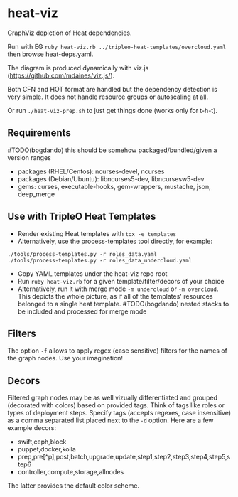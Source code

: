 heat-viz
========

GraphViz depiction of Heat dependencies.

Run with EG `ruby heat-viz.rb ../tripleo-heat-templates/overcloud.yaml` then
browse heat-deps.yaml.

The diagram is produced dynamically with viz.js (https://github.com/mdaines/viz.js/).

Both CFN and HOT format are handled but the dependency detection is very simple.
It does not handle resource groups or autoscaling at all.

Or run ``./heat-viz-prep.sh`` to just get things done (works only for t-h-t).

Requirements
------------

#TODO(bogdando) this should be somehow packaged/bundled/given a version ranges
* packages (RHEL/Centos): ncurses-devel, ncurses
* packages (Debian/Ubuntu): libncurses5-dev, libncursesw5-dev
* gems: curses, executable-hooks, gem-wrappers, mustache, json, deep_merge

Use with TripleO Heat Templates
-------------------------------

* Render existing Heat templates with ``tox -e templates``
* Alternatively, use the process-templates tool directly, for example:
```
./tools/process-templates.py -r roles_data.yaml
./tools/process-templates.py -r roles_data_undercloud.yaml
```
* Copy YAML templates under the heat-viz repo root
* Run ``ruby heat-viz.rb`` for a given template/filter/decors of your choice
* Alternatively, run it with merge mode ``-m undercloud`` or ``-m overcloud``.
  This depicts the whole picture, as if all of the templates' resources belonged
  to a single heat template.
#TODO(bogdando) nested stacks to be included and processed for merge mode

Filters
-------

The option `-f` allows to apply regex (case sensitive) filters for the names of
the graph nodes. Use your imagination!

Decors
------

Filtered graph nodes may be as well vizually differentiated and grouped
(decorated with colors) based on provided tags. Think of tags like roles or
types of deployment steps. Specify tags (accepts regexes, case insensitive) as
a comma separated list placed next to the `-d` option. Here are a few example
decors:

* swift,ceph,block
* puppet,docker,kolla
* prep,pre[^p],post,batch,upgrade,update,step1,step2,step3,step4,step5,step6
* controller,compute,storage,allnodes

The latter provides the default color scheme.

